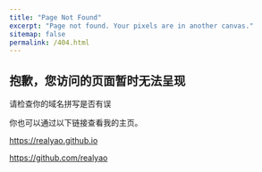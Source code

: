 ```yaml
---
title: "Page Not Found"
excerpt: "Page not found. Your pixels are in another canvas."
sitemap: false
permalink: /404.html
---
```


## 抱歉，您访问的页面暂时无法呈现

请检查你的域名拼写是否有误

你也可以通过以下链接查看我的主页。

https://realyao.github.io

https://github.com/realyao

<script type="text/javascript">
  var GOOG_FIXURL_LANG = 'en';
  var GOOG_FIXURL_SITE = '{{ site.url }}'
</script>
<script type="text/javascript"
  src="//linkhelp.clients.google.com/tbproxy/lh/wm/fixurl.js">
</script>
